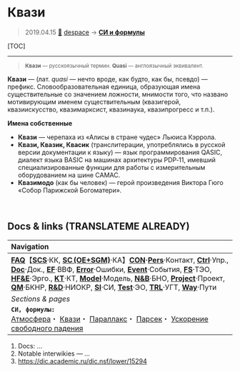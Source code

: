# Квази
> 2019.04.15 [🚀](../index/index.md) [despace](index.md) → **[СИ и формулы](si.md)**

[TOC]

---

> <small>**Квази** — русскоязычный термин. **Quasi** — англоязычный эквивалент.</small>

**Квази** — (лат. *quasi* — нечто вроде, как будто, как бы, псевдо) — префикс. Словообразовательная единица, образующая имена существительные со значением ложности, мнимости того, что названо мотивирующим именем существительным (квазигерой, квазиискусство, квазимарксист, квазинаука, квазипрогресс и т.п.).

**Имена собственные**
   - **Квази** — черепаха из «Алисы в стране чудес» Льюиса Кэррола.
   - **Квази, Квазик, Квасик** (транслитерации, употреблялись в русской версии документации к языку) — язык программирования QASIC, диалект языка BASIC на машинах архитектуры PDP‑11, имевший специализированные функции для работы с измерительным оборудованием на шине CAMAC.
   - **Квазимодо** (как бы человек) — герой произведения Виктора Гюго «Собор Парижской Богоматери».



<p style="page-break-after:always"> </p>

## Docs & links (TRANSLATEME ALREADY)
|Navigation|
|:--|
|**[FAQ](faq.md)**【**[SCS](scs.md)**·КК, **[SC (OE+SGM)](sc.md)**·КА】**[CON](contact.md)·[Pers](person.md)**·Контакт, **[Ctrl](control.md)**·Упр., **[Doc](doc.md)**·Док., **[EF](ef.md)**·ВВФ, **[Error](error.md)**·Ошибки, **[Event](event.md)**·События, **[FS](fs.md)**·ТЭО, **[HF&E](hfe.md)**·Эрго., **[KT](kt.md)**·КТ, **[Model](model.md)**·Модель, **[N&B](nnb.md)**·БНО, **[Project](project.md)**·Проект, **[QM](qm.md)**·БКНР, **[R&D](rnd.md)**·НИОКР, **[SI](si.md)**·СИ, **[Test](test.md)**·ЭО, **[TRL](trl.md)**·УГТ, **[Way](way.md)**·Пути|
|*Sections & pages*|
|**`СИ, формулы:`**<br> [Атмосфера](atmosphere.md)・ [Квази](quasi.md)・ [Параллакс](parallax.md)・ [Парсек](parsec.md)・ [Ускорение свободного падения](g.md)|

   1. Docs: …
   1. Notable interwikies — …
   1. <https://dic.academic.ru/dic.nsf/lower/15294>
